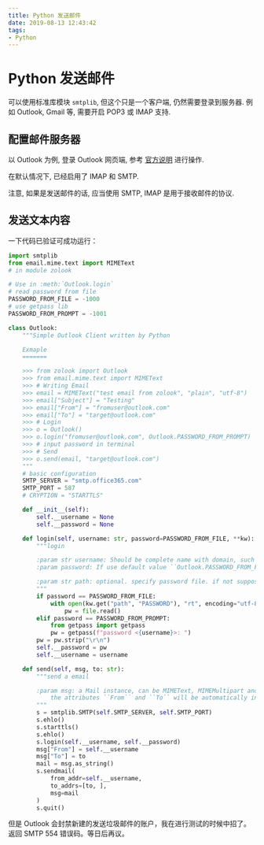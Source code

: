 ```yaml
---
title: Python 发送邮件
date: 2019-08-13 12:43:42
tags:
- Python
---
```


# Python 发送邮件

可以使用标准库模块 `smtplib`, 但这个只是一个客户端, 仍然需要登录到服务器.
例如 Outlook, Gmail 等, 需要开启 POP3 或 IMAP 支持.

## 配置邮件服务器

以 Outlook 为例, 登录 Outlook 网页端, 参考
[官方说明](https://support.office.com/zh-cn/article/Outlook-com-%E7%9A%84-POP%E3%80%81IMAP-%E5%92%8C-SMTP-%E8%AE%BE%E7%BD%AE-d088b986-291d-42b8-9564-9c414e2aa040) 进行操作.

在默认情况下, 已经启用了 IMAP 和 SMTP.

注意, 如果是发送邮件的话, 应当使用 SMTP, IMAP 是用于接收邮件的协议.

## 发送文本内容

一下代码已验证可成功运行：

```python
import smtplib
from email.mime.text import MIMEText
# in module zolook

# Use in :meth:`Outlook.login`
# read password from file
PASSWORD_FROM_FILE = -1000
# use getpass lib
PASSWORD_FROM_PROMPT = -1001

class Outlook:
    """Simple Outlook Client written by Python

    Exmaple
    =======

    >>> from zolook import Outlook
    >>> from email.mime.text import MIMEText
    >>> # Writing Email
    >>> email = MIMEText("test email from zolook", "plain", "utf-8")
    >>> email["Subject"] = "Testing"
    >>> email["From"] = "fromuser@outlook.com"
    >>> email["To"] = "target@outlook.com"
    >>> # Login
    >>> o = Outlook()
    >>> o.login("fromuser@outlook.com", Outlook.PASSWORD_FROM_PROMPT)
    >>> # input password in terminal
    >>> # Send
    >>> o.send(email, "target@outlook.com")
    """
    # basic configuration
    SMTP_SERVER = "smtp.office365.com"
    SMTP_PORT = 587
    # CRYPTION = "STARTTLS"

    def __init__(self):
        self.__username = None
        self.__password = None

    def login(self, username: str, password=PASSWORD_FROM_FILE, **kw):
        """login

        :param str username: Should be complete name with domain, such as ``someone@outlook.com``
        :param password: If use default value ``Outlook.PASSWORD_FROM_FILE``, should give additional keyword argument ``path``. If use ``Outlook.PASSWORD_FROM_PROMPT``, will use getpass.

        :param str path: optional. specify password file. if not suppose, default is ``./PASSWORD``
        """
        if password == PASSWORD_FROM_FILE:
            with open(kw.get("path", "PASSWORD"), "rt", encoding="utf-8") as file:
                pw = file.read()
        elif password == PASSWORD_FROM_PROMPT:
            from getpass import getpass
            pw = getpass(f"password <{username}>: ")
        pw = pw.strip("\r\n")
        self.__password = pw
        self.__username = username

    def send(self, msg, to: str):
        """send a email

        :param msg: a Mail instance, can be MIMEText, MIMEMultipart and so on.
            the attributes ``From`` and ``To`` will be automatically insert.
        """
        s = smtplib.SMTP(self.SMTP_SERVER, self.SMTP_PORT)
        s.ehlo()
        s.starttls()
        s.ehlo()
        s.login(self.__username, self.__password)
        msg["From"] = self.__username
        msg["To"] = to
        mail = msg.as_string()
        s.sendmail(
            from_addr=self.__username,
            to_addrs=[to, ],
            msg=mail
        )
        s.quit()
```

但是 Outlook 会封禁新建的发送垃圾邮件的账户，我在进行测试的时候中招了。
返回 SMTP 554 错误码。等日后再议。
